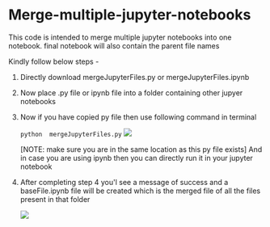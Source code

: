 # Merge-multiple-jupyter-notebooks
This code is intended to merge multiple jupyter notebooks into one notebook. final notebook will also contain the parent file names

Kindly follow below steps -
1. Directly download mergeJupyterFiles.py or mergeJupyterFiles.ipynb
2. Now place .py file or ipynb file into a folder containing other jupyer notebooks
3. 	Now if you have copied py file then use following command in terminal

	`python  mergeJupyterFiles.py`
	<img src="https://raw.githubusercontent.com/c17hawke/Merge-multiple-jupyter-notebooks/master/screeenshots/Screenshot%20from%202020-02-14%2000-58-08.png">
	
	[NOTE: make sure you are in the same location as this py file exists]
	And in case you are using ipynb then you can directly run it in your jupyter notebook
4. After completing step 4 you'l see a message of success and a baseFile.ipynb file will be created which is the merged file of all the files present in that folder

	<img src="https://raw.githubusercontent.com/c17hawke/Merge-multiple-jupyter-notebooks/master/screeenshots/Screenshot%20from%202020-02-14%2000-58-35.png">

